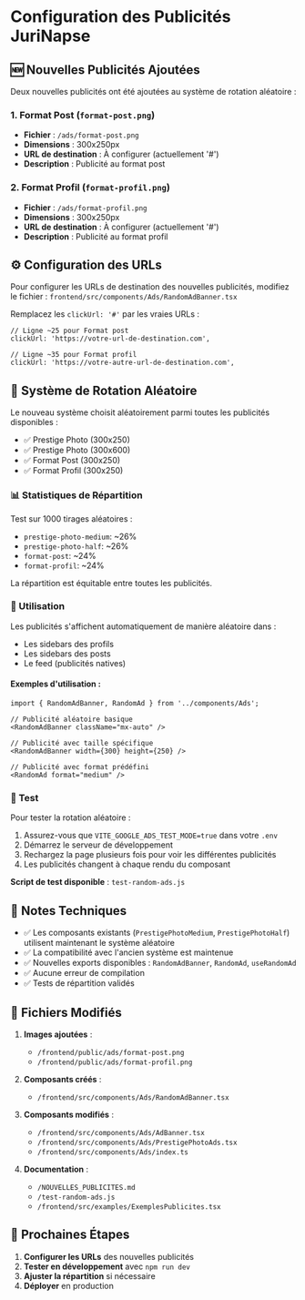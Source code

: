 # Configuration des Publicités JuriNapse

## 🆕 Nouvelles Publicités Ajoutées

Deux nouvelles publicités ont été ajoutées au système de rotation aléatoire :

### 1. Format Post (`format-post.png`)
- **Fichier** : `/ads/format-post.png`
- **Dimensions** : 300x250px
- **URL de destination** : À configurer (actuellement '#')
- **Description** : Publicité au format post

### 2. Format Profil (`format-profil.png`)
- **Fichier** : `/ads/format-profil.png`
- **Dimensions** : 300x250px
- **URL de destination** : À configurer (actuellement '#')
- **Description** : Publicité au format profil

## ⚙️ Configuration des URLs

Pour configurer les URLs de destination des nouvelles publicités, modifiez le fichier :
`frontend/src/components/Ads/RandomAdBanner.tsx`

Remplacez les `clickUrl: '#'` par les vraies URLs :

```tsx
// Ligne ~25 pour Format post
clickUrl: 'https://votre-url-de-destination.com',

// Ligne ~35 pour Format profil  
clickUrl: 'https://votre-autre-url-de-destination.com',
```

## 🎲 Système de Rotation Aléatoire

Le nouveau système choisit aléatoirement parmi toutes les publicités disponibles :
- ✅ Prestige Photo (300x250)
- ✅ Prestige Photo (300x600) 
- ✅ Format Post (300x250)
- ✅ Format Profil (300x250)

### 📊 Statistiques de Répartition

Test sur 1000 tirages aléatoires :
- `prestige-photo-medium`: ~26%
- `prestige-photo-half`: ~26%
- `format-post`: ~24%
- `format-profil`: ~24%

La répartition est équitable entre toutes les publicités.

### 🎯 Utilisation

Les publicités s'affichent automatiquement de manière aléatoire dans :
- Les sidebars des profils
- Les sidebars des posts
- Le feed (publicités natives)

#### Exemples d'utilisation :

```tsx
import { RandomAdBanner, RandomAd } from '../components/Ads';

// Publicité aléatoire basique
<RandomAdBanner className="mx-auto" />

// Publicité avec taille spécifique
<RandomAdBanner width={300} height={250} />

// Publicité avec format prédéfini
<RandomAd format="medium" />
```

### 🧪 Test

Pour tester la rotation aléatoire :
1. Assurez-vous que `VITE_GOOGLE_ADS_TEST_MODE=true` dans votre `.env`
2. Démarrez le serveur de développement
3. Rechargez la page plusieurs fois pour voir les différentes publicités
4. Les publicités changent à chaque rendu du composant

**Script de test disponible** : `test-random-ads.js`

## 🔧 Notes Techniques

- ✅ Les composants existants (`PrestigePhotoMedium`, `PrestigePhotoHalf`) utilisent maintenant le système aléatoire
- ✅ La compatibilité avec l'ancien système est maintenue
- ✅ Nouvelles exports disponibles : `RandomAdBanner`, `RandomAd`, `useRandomAd`
- ✅ Aucune erreur de compilation
- ✅ Tests de répartition validés

## 📁 Fichiers Modifiés

1. **Images ajoutées** :
   - `/frontend/public/ads/format-post.png`
   - `/frontend/public/ads/format-profil.png`

2. **Composants créés** :
   - `/frontend/src/components/Ads/RandomAdBanner.tsx`

3. **Composants modifiés** :
   - `/frontend/src/components/Ads/AdBanner.tsx`
   - `/frontend/src/components/Ads/PrestigePhotoAds.tsx`
   - `/frontend/src/components/Ads/index.ts`

4. **Documentation** :
   - `/NOUVELLES_PUBLICITES.md`
   - `/test-random-ads.js`
   - `/frontend/src/examples/ExemplesPublicites.tsx`

## 🚀 Prochaines Étapes

1. **Configurer les URLs** des nouvelles publicités
2. **Tester en développement** avec `npm run dev`
3. **Ajuster la répartition** si nécessaire
4. **Déployer** en production